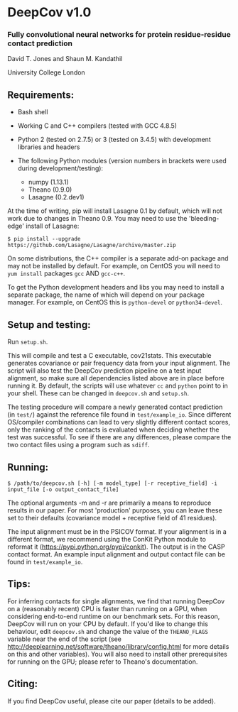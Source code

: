 # DeepCov v1.0
### Fully convolutional neural networks for protein residue-residue contact prediction

David T. Jones and Shaun M. Kandathil

University College London

Requirements:
-------------
- Bash shell
- Working C and C++ compilers (tested with GCC 4.8.5)
- Python 2 (tested on 2.7.5) or 3 (tested on 3.4.5) with development libraries and headers

- The following Python modules (version numbers in brackets were used during development/testing):
  - numpy (1.13.1)
  - Theano (0.9.0)
  - Lasagne (0.2.dev1)

At the time of writing, pip will install Lasagne 0.1 by default, which will not work due to changes in Theano 0.9. You may need to use the 'bleeding-edge' install of Lasagne:

`$ pip install --upgrade https://github.com/Lasagne/Lasagne/archive/master.zip`

On some distributions, the C++ compiler is a separate add-on package and may not be installed by default. For example, on CentOS you will need to `yum install` packages `gcc` AND `gcc-c++`.

To get the Python development headers and libs you may need to install a separate package, the name of which will depend on your package manager. For example, on CentOS this is `python-devel` or `python34-devel`.

Setup and testing:
------------------
Run `setup.sh`.

This will compile and test a C executable, cov21stats. This executable generates covariance or pair frequency data from your input alignment.
The script will also test the DeepCov prediction pipeline on a test input alignment, so make sure all dependencies listed above are in place before running it. By default, the scripts will use whatever `cc` and `python` point to in your shell. These can be changed in `deepcov.sh` and `setup.sh`.

The testing procedure will compare a newly generated contact prediction (in `test/`) against the reference file found in `test/example_io`. Since different OS/compiler combinations can lead to very slightly different contact scores, only the ranking of the contacts is evaluated when deciding whether the test was successful. To see if there are any differences, please compare the two contact files using a program such as `sdiff`.

Running:
--------
`$ /path/to/deepcov.sh [-h] [-m model_type] [-r receptive_field] -i input_file [-o output_contact_file]`

The optional arguments -m and -r are primarily a means to reproduce results in our paper. For most 'production' purposes, you can leave these set to their defaults (covariance model + receptive field of 41 residues).

The input alignment must be in the PSICOV format. If your alignment is in a different format, we recommend using the ConKit Python module to reformat it (https://pypi.python.org/pypi/conkit).
The output is in the CASP contact format.
An example input alignment and output contact file can be found in `test/example_io`.

Tips:
-----
For inferring contacts for single alignments, we find that running DeepCov on a (reasonably recent) CPU is faster than running on a GPU, when considering end-to-end runtime on our benchmark sets. For this reason, DeepCov will run on your CPU by default. If you'd like to change this behaviour, edit `deepcov.sh` and change the value of the `THEANO_FLAGS` variable near the end of the script (see http://deeplearning.net/software/theano/library/config.html for more details on this and other variables). You will also need to install other prerequisites for running on the GPU; please refer to Theano's documentation.

Citing:
-------
If you find DeepCov useful, please cite our paper (details to be added).
